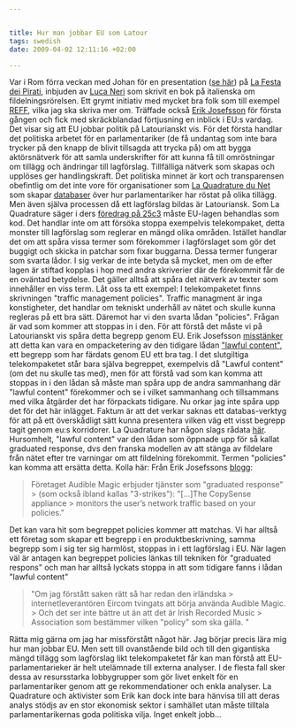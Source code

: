 ```yaml
--- 


title: Hur man jobbar EU som Latour 
tags: swedish 
date: 2009-04-02 12:11:16 +02:00 

---
```


Var i Rom förra veckan med Johan för en presentation ([se här](http://prezi.com/19950/)) på [La Festa dei Pirati](http://www.google.se/search?q=la+festa+dei+pirati+magnus), inbjuden av [Luca Neri](http://www.google.se/search?q=luca+neri) som skrivit en bok på italienska om fildelningsrörelsen. Ett grymt initiativ med mycket bra folk som till exempel [REFF](http://www.romaeuropa.org/), vilka jag ska skriva mer om. Träffade också [Erik Josefsson](erikjosefsson.eu) för första gången och fick med skräckblandad förtjusning en inblick i EU:s vardag. Det visar sig att EU jobbar politik på Latourianskt vis. För det första handlar det politiska arbetet för en parlamentariker (de få undantag som inte bara trycker på den knapp de blivit tillsagda att trycka på) om att bygga aktörsnätverk för att samla underskrifter för att kunna få till omröstningar om tillägg och ändringar till lagförslag. Tillfälliga nätverk som skapas och upplöses ger handlingskraft. Det politiska minnet är kort och transparensen obefintlig om det inte vore för organisationer som [La Quadrature du Net](http://www.laquadrature.net/wiki/Political_Memory) som skapar [databaser](http://www.laquadrature.net/wiki/Political_Memory) över hur parlamentariker har röstat på olika tillägg. Men även själva processen då ett lagförslag bildas är Latouriansk. Som La Quadrature säger i ders [föredrag på 25c3](http://www.laquadrature.net/en/ccc-berlin-25th-chaos-communication-congress-campaigning-telecoms-package) måste EU-lagen behandlas som kod. Det handlar inte om att försöka stoppa exempelvis telekompaket, detta monster till lagförslag som reglerar en mängd olika områden. Istället handlar det om att spåra vissa termer som förekommer i lagförslaget som gör det buggigt och skicka in patchar som fixar buggarna. Dessa termer fungerar som svarta lådor. I sig verkar de inte betyda så mycket, men om de efter lagen är stiftad kopplas i hop med andra skriverier där de förekommit får de en oväntad betydelse. Det gäller alltså att spåra det nätverk av texter som innehåller en viss term. Låt oss ta ett exempel: I telekompaketet finns skrivningen "traffic management policies". Traffic managment är inga konstigheter, det handlar om tekniskt underhåll av nätet och skulle kunna regleras på ett bra sätt. Däremot har vi den svarta lådan "policies". Frågan är vad som kommer att stoppas in i den. För att förstå det måste vi på Latourianskt vis spåra detta begrepp genom EU. Erik Josefsson [misstänker](http://erikjosefsson.eu/blogg/2009/04/02/moerkas-traffic-management-policies-i-telekompaketet) att detta kan vara en ompacketering av den tidigare lådan ["lawful content"](http://www.odsvall.se/blog/2008/11/riksdagsseminariet-om-telekompaketet/), ett begrepp som har färdats genom EU ett bra tag. I det slutgiltiga telekompaketet står bara själva begreppet, exempelvis då "Lawful content" (om det nu skulle tas med), men för att förstå vad som kan komma att stoppas in i den lådan så måste man spåra upp de andra sammanhang där "lawful content" förekommer och se i vilket sammanhang och tillsammans med vilka åtgärder det har förpackats tidigare. Nu orkar jag inte spåra upp det för det här inlägget. Faktum är att det verkar saknas ett databas-verktyg för att på ett överskådligt sätt kunna presentera vilken väg ett visst begrepp tagit genom eu:s korridorer. La Quadrature har någon slags rådata [här](http://www.laquadrature.net/lawtracks/telecoms_package/). Hursomhelt, "lawful content" var den lådan som öppnade upp för så kallat graduated response, dvs den franska modellen av att stänga av fildelare från nätet efter tre varningar om att fildelning förekommit. Termen "policies" kan komma att ersätta detta. Kolla här: Från Erik Josefssons [blogg](http://erikjosefsson.eu/blogg/2009/04/02/moerkas-traffic-management-policies-i-telekompaketet):

> Företaget Audible Magic erbjuder tjänster som "graduated response" > (som också ibland kallas "3-strikes"): "[...]The CopySense appliance > monitors the user’s network traffic based on your policies."

Det kan vara hit som begreppet policies kommer att matchas. Vi har alltså ett företag som skapar ett begrepp i en produktbeskrivning, samma begrepp som i sig ter sig harmlöst, stoppas in i ett lagförslag i EU. När lagen väl är antagen kan begreppet policies länkas till tekniken för "graduated respons" och man har alltså lyckats stoppa in att som tidigare fanns i lådan "lawful content"

> "Om jag förstått saken rätt så har redan den irländska > internetleverantören Eircom tvingats att börja använda Audible Magic. > Och det ser inte bättre ut än att det är Irish Recorded Music > Association som bestämmer vilken "policy" som ska gälla. "

Rätta mig gärna om jag har missförstått något här. Jag börjar precis lära mig hur man jobbar EU. Men sett till ovanstående bild och till den gigantiska mängd tillägg som lagförslag likt telekompaketet får kan man förstå att EU-parlamentarieker är helt utelämnade till externa analyser. I de flesta fall sker dessa av resursstarka lobbygrupper som gör livet enkelt för en parlamentariker genom att ge rekommendationer och enkla analyser. La Quadrature och aktivister som Erik kan dock inte bara hänvisa till att deras analys stödjs av en stor ekonomisk sektor i samhället utan måste tilltala parlamentarikernas goda politiska vilja. Inget enkelt jobb... 
